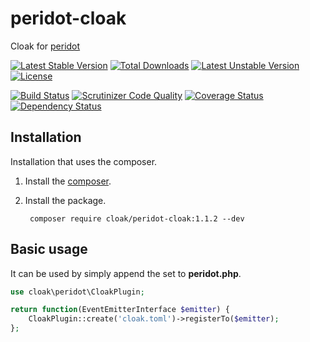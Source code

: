 peridot-cloak
==========================

Cloak for [peridot](http://peridot-php.github.io/)

[![Latest Stable Version](https://poser.pugx.org/cloak/peridot-cloak/v/stable.svg)](https://packagist.org/packages/cloak/peridot-cloak) [![Total Downloads](https://poser.pugx.org/cloak/peridot-cloak/downloads.svg)](https://packagist.org/packages/cloak/peridot-cloak) [![Latest Unstable Version](https://poser.pugx.org/cloak/peridot-cloak/v/unstable.svg)](https://packagist.org/packages/cloak/peridot-cloak) [![License](https://poser.pugx.org/cloak/peridot-cloak/license.svg)](https://packagist.org/packages/cloak/peridot-cloak)

[![Build Status](https://travis-ci.org/cloak-php/peridot-cloak.svg?branch=master)](https://travis-ci.org/cloak-php/peridot-cloak)
[![Scrutinizer Code Quality](https://scrutinizer-ci.com/g/cloak-php/peridot-cloak/badges/quality-score.png?b=master)](https://scrutinizer-ci.com/g/cloak-php/peridot-cloak/?branch=master)
[![Coverage Status](https://coveralls.io/repos/cloak-php/peridot-cloak/badge.png?branch=master)](https://coveralls.io/r/cloak-php/peridot-cloak?branch=master)
[![Dependency Status](https://www.versioneye.com/user/projects/54702dbf9dcf6ddad5000945/badge.svg?style=flat)](https://www.versioneye.com/user/projects/54702dbf9dcf6ddad5000945)


Installation
------------------

Installation that uses the composer.

1. Install the [composer](https://getcomposer.org/).
2. Install the package.

		composer require cloak/peridot-cloak:1.1.2 --dev


Basic usage
------------------

It can be used by simply append the set to **peridot.php**.

```php
use cloak\peridot\CloakPlugin;

return function(EventEmitterInterface $emitter) {
    CloakPlugin::create('cloak.toml')->registerTo($emitter);
};
```
